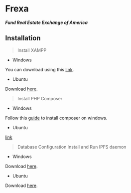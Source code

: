 # Frexa

***Fund Real Estate Exchange of America***

## Installation

> Install XAMPP
- Windows

You can download using this <a alt="link removed" href="https://www.apachefriends.org/xampp-files/7.2.25/xampp-windows-x64-7.2.25-0-VC15-installer.exe">link</a>.

- Ubuntu

Download <a alt="link removed" href="https://www.apachefriends.org/xampp-files/7.2.25/xampp-linux-x64-7.2.25-0-installer.run">here</a>.

> Install PHP Composer
- Windows

Follow this <a alt="link removed" href="https://devanswers.co/install-composer-php-windows-10/" href="https://www.apachefriends.org/xampp-files/7.2.25/xampp-linux-x64-7.2.25-0-installer.run">guide</a> to install composer on windows.

- Ubuntu

<a alt="link removed" href="https://www.digitalocean.com/community/tutorials/how-to-install-and-use-composer-on-ubuntu-18-04">link</a>

> Database Configuration
> Install and Run IPFS daemon
- Windows

Download <a alt="link removed" href="https://github.com/ipfs/go-ipfs/releases/download/v0.4.22/go-ipfs_v0.4.22_windows-amd64.zip">here</a>.

- Ubuntu

Download <a alt="link removed" href="https://github.com/ipfs/go-ipfs/releases/download/v0.4.22/go-ipfs_v0.4.22_linux-arm64.tar.gz">here</a>.